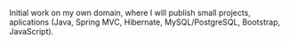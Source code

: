 Initial work on my own domain, where I will publish small projects, aplications (Java, Spring MVC, Hibernate, MySQL/PostgreSQL, Bootstrap, JavaScript).